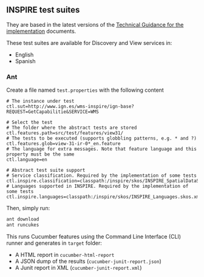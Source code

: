 ## INSPIRE test suites

They are based in the latest versions of the [Technical Guidance for the implementation](http://inspire.jrc.ec.europa.eu/index.cfm/pageid/5) documents.

These test suites are available for Discovery and View services in:
* English
* Spanish

### Ant

Create a file named `test.properties` with the following content

```properties
# The instance under test
ctl.sut=http://www.ign.es/wms-inspire/ign-base?REQUEST=GetCapabilitie&SERVICE=WMS

# Select the test
# The folder where the abstract tests are stored
ctl.features.path=src/test/features/view31/
# The tests to be executed (supports globbling patterns, e.g. * and ?)
ctl.features.glob=view-31-ir-0*_en.feature
# The language for extra messages. Note that feature language and this property must be the same
ctl.language=en

# Abstract test suite support
# Service classification. Required by the implementation of some tests
ctl.inspire.classification=classpath:/inspire/skos/INSPIRE_SpatialDataServicesClassification.skos.xml
# Languages supported in INSPIRE. Required by the implementation of some tests
ctl.inspire.languages=classpath:/inspire/skos/INSPIRE_Languages.skos.xml
```

Then, simply run:

```sh
ant download
ant runcukes
```

This runs Cucumber features using the Command Line Interface (CLI) runner and generates in ``target`` folder:
* A HTML report in ``cucumber-html-report``
* A JSON dump of the results (``cucumber-junit-report.json``)
* A Junit report in XML (``cucumber-junit-report.xml``) 

